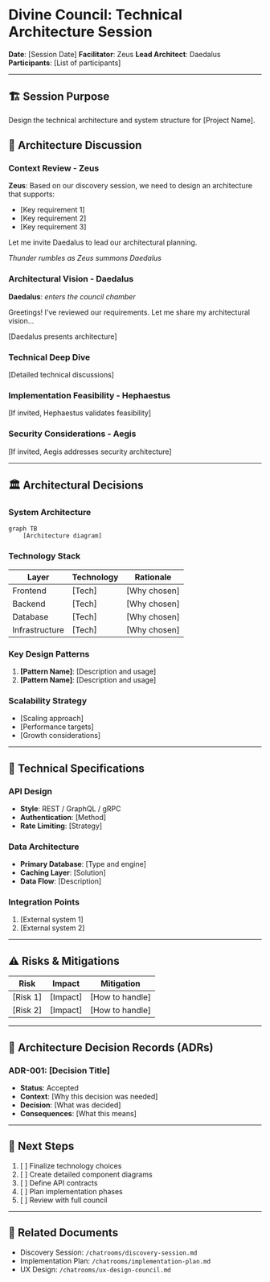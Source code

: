 # Divine Council: Technical Architecture Session

**Date**: [Session Date]
**Facilitator**: Zeus
**Lead Architect**: Daedalus
**Participants**: [List of participants]

---

## 🏗️ Session Purpose

Design the technical architecture and system structure for [Project Name].

## 💬 Architecture Discussion

### Context Review - Zeus
**Zeus**: Based on our discovery session, we need to design an architecture that supports:
- [Key requirement 1]
- [Key requirement 2]
- [Key requirement 3]

Let me invite Daedalus to lead our architectural planning.

*Thunder rumbles as Zeus summons Daedalus*

### Architectural Vision - Daedalus
**Daedalus**: *enters the council chamber*

Greetings! I've reviewed our requirements. Let me share my architectural vision...

[Daedalus presents architecture]

### Technical Deep Dive
[Detailed technical discussions]

### Implementation Feasibility - Hephaestus
[If invited, Hephaestus validates feasibility]

### Security Considerations - Aegis
[If invited, Aegis addresses security architecture]

---

## 🏛️ Architectural Decisions

### System Architecture

```mermaid
graph TB
    [Architecture diagram]
```

### Technology Stack

| Layer | Technology | Rationale |
|-------|------------|-----------|
| Frontend | [Tech] | [Why chosen] |
| Backend | [Tech] | [Why chosen] |
| Database | [Tech] | [Why chosen] |
| Infrastructure | [Tech] | [Why chosen] |

### Key Design Patterns
1. **[Pattern Name]**: [Description and usage]
2. **[Pattern Name]**: [Description and usage]

### Scalability Strategy
- [Scaling approach]
- [Performance targets]
- [Growth considerations]

---

## 🔧 Technical Specifications

### API Design
- **Style**: REST / GraphQL / gRPC
- **Authentication**: [Method]
- **Rate Limiting**: [Strategy]

### Data Architecture
- **Primary Database**: [Type and engine]
- **Caching Layer**: [Solution]
- **Data Flow**: [Description]

### Integration Points
1. [External system 1]
2. [External system 2]

---

## ⚠️ Risks & Mitigations

| Risk | Impact | Mitigation |
|------|--------|------------|
| [Risk 1] | [Impact] | [How to handle] |
| [Risk 2] | [Impact] | [How to handle] |

---

## 📝 Architecture Decision Records (ADRs)

### ADR-001: [Decision Title]
- **Status**: Accepted
- **Context**: [Why this decision was needed]
- **Decision**: [What was decided]
- **Consequences**: [What this means]

---

## 🔗 Next Steps

1. [ ] Finalize technology choices
2. [ ] Create detailed component diagrams
3. [ ] Define API contracts
4. [ ] Plan implementation phases
5. [ ] Review with full council

---

## 🔗 Related Documents

- Discovery Session: `/chatrooms/discovery-session.md`
- Implementation Plan: `/chatrooms/implementation-plan.md`
- UX Design: `/chatrooms/ux-design-council.md`